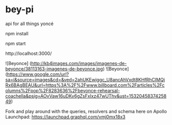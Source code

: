 # bey-pi
api for all things yoncé

npm install

npm start

http://localhost:3000/

![Beyonce] (http://kb4images.com/images/imagenes-de-beyonce/38113163-imagenes-de-beyonce.jpg)
![Beyonce] (https://www.google.com/url?sa=i&source=images&cd=&ved=2ahUKEwjggc_U8ancAhVxdt8KHfRhCIMQjRx6BAgBEAU&url=https%3A%2F%2Fwww.billboard.com%2Farticles%2Fcolumns%2Fpop%2F8283636%2Fbeyonce-rehearsal-coachella&psig=AOvVaw16uDKv6gZsFxIxz47wUThv&ust=1532045837425849)

Fork and play around with the queries, resolvers and schema here on Apollo Launchpad:  https://launchpad.graphql.com/vmj0mx18x3

